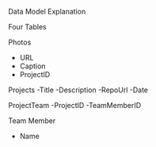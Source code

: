 Data Model Explanation

Four Tables

Photos
  - URL
  - Caption
  - ProjectID

Projects
  -Title
  -Description
  -RepoUrl
  -Date

ProjectTeam
  -ProjectID
  -TeamMemberID

Team Member
- Name

